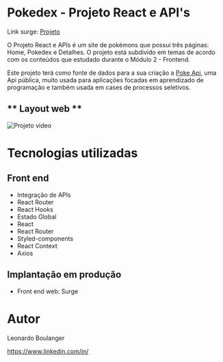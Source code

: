 # **Pokedex - Projeto React e API's**

Link surge: [Projeto](https://projeto-pokedex-api-leonardo.surge.sh)

O Projeto React e APIs é um site de pokémons que possui três páginas: Home, Pokedex e Detalhes. O projeto está subdivido em temas de acordo com os conteúdos que estudado durante o Módulo 2 - Frontend.

Este projeto terá como fonte de dados para a sua criação a [Poke Api](https://pokeapi.co/ "Poke Api"), uma Api pública, muito usada para aplicações focadas em aprendizado de programação e também usada em cases de processos seletivos.

## ** Layout web **
![Projeto video](./meu-app-react/src/assets/pokedex-gif.gif)

# Tecnologias utilizadas

## Front end

- Integração de APIs
- React Router
- React Hooks
- Estado Global
- React
- React Router
- Styled-components
- React Context
- Axios

## Implantação em produção

- Front end web: Surge


# Autor

Leonardo Boulanger

[https://www.linkedin.com/in/
](https://www.linkedin.com/in/leonardo-boulanger-465456181/)

